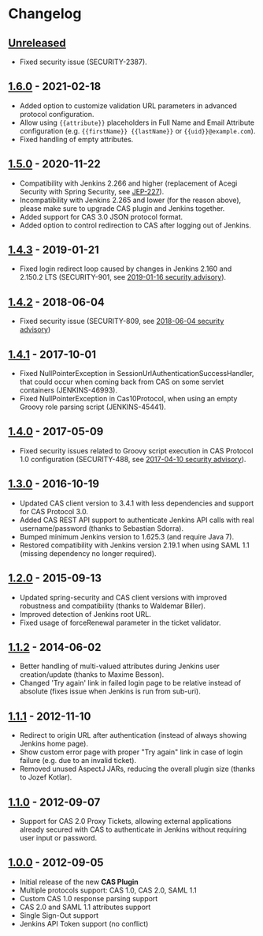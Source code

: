 # Changelog

## [Unreleased]

- Fixed security issue (SECURITY-2387).

## [1.6.0] - 2021-02-18

- Added option to customize validation URL parameters in advanced protocol configuration.
- Allow using `{{attribute}}` placeholders in Full Name and Email Attribute configuration (e.g. `{{firstName}} {{lastName}}` or `{{uid}}@example.com`).
- Fixed handling of empty attributes.

## [1.5.0] - 2020-11-22

- Compatibility with Jenkins 2.266 and higher (replacement of Acegi Security with Spring Security, see [JEP-227](https://github.com/jenkinsci/jep/tree/master/jep/227)).
- Incompatibility with Jenkins 2.265 and lower (for the reason above), please make sure to upgrade CAS plugin and Jenkins together.
- Added support for CAS 3.0 JSON protocol format.
- Added option to control redirection to CAS after logging out of Jenkins.

## [1.4.3] - 2019-01-21

- Fixed login redirect loop caused by changes in Jenkins 2.160 and 2.150.2 LTS (SECURITY-901, see [2019-01-16 security advisory](https://jenkins.io/security/advisory/2019-01-16/#SECURITY-901)).

## [1.4.2] - 2018-06-04

- Fixed security issue (SECURITY-809, see [2018-06-04 security advisory](https://jenkins.io/security/advisory/2018-06-04/))

## [1.4.1] - 2017-10-01

- Fixed NullPointerException in SessionUrlAuthenticationSuccessHandler, that could occur when coming back from CAS on some servlet containers (JENKINS-46993).
- Fixed NullPointerException in Cas10Protocol, when using an empty Groovy role parsing script (JENKINS-45441).

## [1.4.0] - 2017-05-09

- Fixed security issues related to Groovy script execution in CAS Protocol 1.0 configuration (SECURITY-488, see [2017-04-10 security advisory](https://jenkins.io/security/advisory/2017-04-10/#cas-plugin)).

## [1.3.0] - 2016-10-19

- Updated CAS client version to 3.4.1 with less dependencies and support for CAS Protocol 3.0.
- Added CAS REST API support to authenticate Jenkins API calls with real username/password (thanks to Sebastian Sdorra).
- Bumped minimum Jenkins version to 1.625.3 (and require Java 7).
- Restored compatibility with Jenkins version 2.19.1 when using SAML 1.1 (missing dependency no longer required).

## [1.2.0] - 2015-09-13

- Updated spring-security and CAS client versions with improved robustness and compatibility (thanks to Waldemar Biller).
- Improved detection of Jenkins root URL.
- Fixed usage of forceRenewal parameter in the ticket validator.

## [1.1.2] - 2014-06-02

- Better handling of multi-valued attributes during Jenkins user creation/update (thanks to Maxime Besson).
- Changed 'Try again' link in failed login page to be relative instead of absolute (fixes issue when Jenkins is run from sub-uri).

## [1.1.1] - 2012-11-10

- Redirect to origin URL after authentication (instead of always showing Jenkins home page).
- Show custom error page with proper "Try again" link in case of login failure (e.g. due to an invalid ticket).
- Removed unused AspectJ JARs, reducing the overall plugin size (thanks to Jozef Kotlar).

## [1.1.0] - 2012-09-07

- Support for CAS 2.0 Proxy Tickets, allowing external applications already secured with CAS to authenticate in Jenkins without requiring user input or password.

## [1.0.0] - 2012-09-05

- Initial release of the new **CAS Plugin**
- Multiple protocols support: CAS 1.0, CAS 2.0, SAML 1.1
- Custom CAS 1.0 response parsing support
- CAS 2.0 and SAML 1.1 attributes support
- Single Sign-Out support
- Jenkins API Token support (no conflict)

[Unreleased]: https://github.com/jenkinsci/cas-plugin/compare/cas-plugin-1.6.0...HEAD
[1.6.0]: https://github.com/jenkinsci/cas-plugin/compare/cas-plugin-1.5.0...cas-plugin-1.6.0
[1.5.0]: https://github.com/jenkinsci/cas-plugin/compare/cas-plugin-1.4.3...cas-plugin-1.5.0
[1.4.3]: https://github.com/jenkinsci/cas-plugin/compare/cas-plugin-1.4.2...cas-plugin-1.4.3
[1.4.2]: https://github.com/jenkinsci/cas-plugin/compare/cas-plugin-1.4.1...cas-plugin-1.4.2
[1.4.1]: https://github.com/jenkinsci/cas-plugin/compare/cas-plugin-1.4.0...cas-plugin-1.4.1
[1.4.0]: https://github.com/jenkinsci/cas-plugin/compare/cas-plugin-1.3.0...cas-plugin-1.4.0
[1.3.0]: https://github.com/jenkinsci/cas-plugin/compare/cas-plugin-1.2.0...cas-plugin-1.3.0
[1.2.0]: https://github.com/jenkinsci/cas-plugin/compare/cas-plugin-1.1.2...cas-plugin-1.2.0
[1.1.2]: https://github.com/jenkinsci/cas-plugin/compare/cas-plugin-1.1.1...cas-plugin-1.1.2
[1.1.1]: https://github.com/jenkinsci/cas-plugin/compare/cas-plugin-1.1.0...cas-plugin-1.1.1
[1.1.0]: https://github.com/jenkinsci/cas-plugin/compare/cas-plugin-1.0.0...cas-plugin-1.1.0
[1.0.0]: https://github.com/jenkinsci/cas-plugin/releases/tag/cas-plugin-1.0.0
